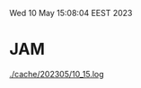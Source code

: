 Wed 10 May 15:08:04 EEST 2023
# JAM
<a href='./cache/202305/10_15.log'>./cache/202305/10_15.log</a>
